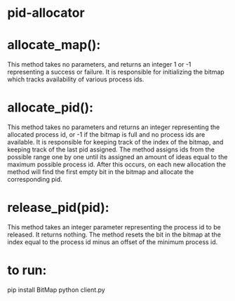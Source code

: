 # pid-allocator

#	allocate_map(): 
This method takes no parameters, and returns an integer 1 or -1 representing a success or failure. It is responsible for initializing the bitmap which tracks availability of various process ids.
#	allocate_pid(): 
This method takes no parameters and returns an integer representing the allocated process id, or -1 if the bitmap is full and no process ids are available. It is responsible for keeping track of the index of the bitmap, and keeping track of the last pid assigned. The method assigns ids from the possible range one by one until its assigned an amount of ideas equal to the maximum possible process id. After this occurs, on each new allocation the method will find the first empty bit in the bitmap and allocate the corresponding pid. 
#	release_pid(pid): 
This method takes an integer parameter representing the process id to be released. It returns nothing. The method resets the bit in the bitmap at the index equal to the process id minus an offset of the minimum process id. 

# to run:
pip install BitMap
python client.py
